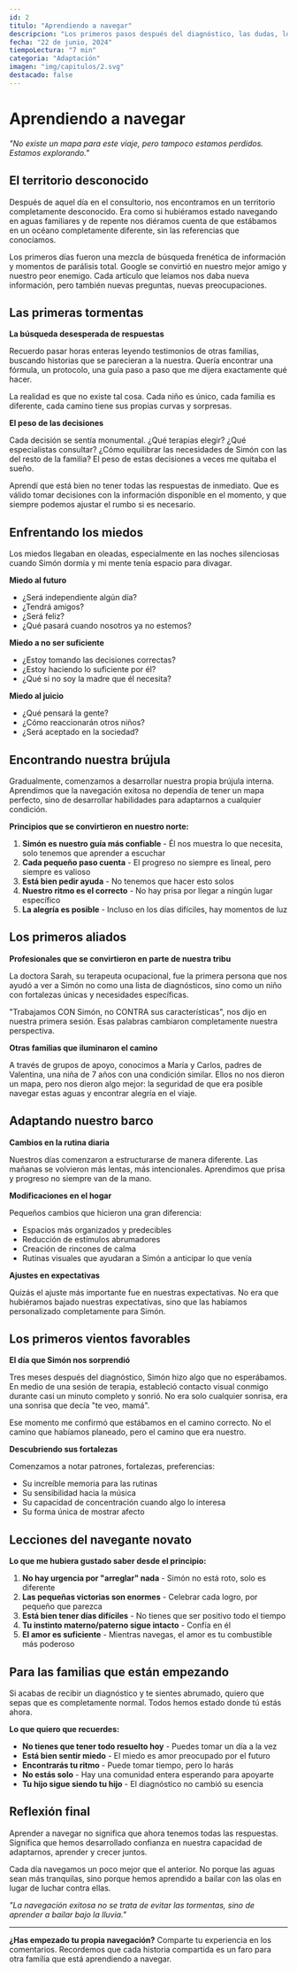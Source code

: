 ```yaml
---
id: 2
titulo: "Aprendiendo a navegar"
descripcion: "Los primeros pasos después del diagnóstico, las dudas, los miedos y cómo encontramos nuestra propia forma de caminar este sendero."
fecha: "22 de junio, 2024"
tiempoLectura: "7 min"
categoria: "Adaptación"
imagen: "img/capitulos/2.svg"
destacado: false
---
```


# Aprendiendo a navegar

*"No existe un mapa para este viaje, pero tampoco estamos perdidos. Estamos explorando."*

## El territorio desconocido

Después de aquel día en el consultorio, nos encontramos en un territorio completamente desconocido. Era como si hubiéramos estado navegando en aguas familiares y de repente nos diéramos cuenta de que estábamos en un océano completamente diferente, sin las referencias que conocíamos.

Los primeros días fueron una mezcla de búsqueda frenética de información y momentos de parálisis total. Google se convirtió en nuestro mejor amigo y nuestro peor enemigo. Cada artículo que leíamos nos daba nueva información, pero también nuevas preguntas, nuevas preocupaciones.

## Las primeras tormentas

**La búsqueda desesperada de respuestas**

Recuerdo pasar horas enteras leyendo testimonios de otras familias, buscando historias que se parecieran a la nuestra. Quería encontrar una fórmula, un protocolo, una guía paso a paso que me dijera exactamente qué hacer.

La realidad es que no existe tal cosa. Cada niño es único, cada familia es diferente, cada camino tiene sus propias curvas y sorpresas.

**El peso de las decisiones**

Cada decisión se sentía monumental. ¿Qué terapias elegir? ¿Qué especialistas consultar? ¿Cómo equilibrar las necesidades de Simón con las del resto de la familia? El peso de estas decisiones a veces me quitaba el sueño.

Aprendí que está bien no tener todas las respuestas de inmediato. Que es válido tomar decisiones con la información disponible en el momento, y que siempre podemos ajustar el rumbo si es necesario.

## Enfrentando los miedos

Los miedos llegaban en oleadas, especialmente en las noches silenciosas cuando Simón dormía y mi mente tenía espacio para divagar.

**Miedo al futuro**
- ¿Será independiente algún día?
- ¿Tendrá amigos?
- ¿Será feliz?
- ¿Qué pasará cuando nosotros ya no estemos?

**Miedo a no ser suficiente**
- ¿Estoy tomando las decisiones correctas?
- ¿Estoy haciendo lo suficiente por él?
- ¿Qué si no soy la madre que él necesita?

**Miedo al juicio**
- ¿Qué pensará la gente?
- ¿Cómo reaccionarán otros niños?
- ¿Será aceptado en la sociedad?

## Encontrando nuestra brújula

Gradualmente, comenzamos a desarrollar nuestra propia brújula interna. Aprendimos que la navegación exitosa no dependía de tener un mapa perfecto, sino de desarrollar habilidades para adaptarnos a cualquier condición.

**Principios que se convirtieron en nuestro norte:**

1. **Simón es nuestro guía más confiable** - Él nos muestra lo que necesita, solo tenemos que aprender a escuchar
2. **Cada pequeño paso cuenta** - El progreso no siempre es lineal, pero siempre es valioso
3. **Está bien pedir ayuda** - No tenemos que hacer esto solos
4. **Nuestro ritmo es el correcto** - No hay prisa por llegar a ningún lugar específico
5. **La alegría es posible** - Incluso en los días difíciles, hay momentos de luz

## Los primeros aliados

**Profesionales que se convirtieron en parte de nuestra tribu**

La doctora Sarah, su terapeuta ocupacional, fue la primera persona que nos ayudó a ver a Simón no como una lista de diagnósticos, sino como un niño con fortalezas únicas y necesidades específicas.

"Trabajamos CON Simón, no CONTRA sus características", nos dijo en nuestra primera sesión. Esas palabras cambiaron completamente nuestra perspectiva.

**Otras familias que iluminaron el camino**

A través de grupos de apoyo, conocimos a María y Carlos, padres de Valentina, una niña de 7 años con una condición similar. Ellos no nos dieron un mapa, pero nos dieron algo mejor: la seguridad de que era posible navegar estas aguas y encontrar alegría en el viaje.

## Adaptando nuestro barco

**Cambios en la rutina diaria**

Nuestros días comenzaron a estructurarse de manera diferente. Las mañanas se volvieron más lentas, más intencionales. Aprendimos que prisa y progreso no siempre van de la mano.

**Modificaciones en el hogar**

Pequeños cambios que hicieron una gran diferencia:
- Espacios más organizados y predecibles
- Reducción de estímulos abrumadores
- Creación de rincones de calma
- Rutinas visuales que ayudaran a Simón a anticipar lo que venía

**Ajustes en expectativas**

Quizás el ajuste más importante fue en nuestras expectativas. No era que hubiéramos bajado nuestras expectativas, sino que las habíamos personalizado completamente para Simón.

## Los primeros vientos favorables

**El día que Simón nos sorprendió**

Tres meses después del diagnóstico, Simón hizo algo que no esperábamos. En medio de una sesión de terapia, estableció contacto visual conmigo durante casi un minuto completo y sonrió. No era solo cualquier sonrisa, era una sonrisa que decía "te veo, mamá".

Ese momento me confirmó que estábamos en el camino correcto. No el camino que habíamos planeado, pero el camino que era nuestro.

**Descubriendo sus fortalezas**

Comenzamos a notar patrones, fortalezas, preferencias:
- Su increíble memoria para las rutinas
- Su sensibilidad hacia la música
- Su capacidad de concentración cuando algo lo interesa
- Su forma única de mostrar afecto

## Lecciones del navegante novato

**Lo que me hubiera gustado saber desde el principio:**

1. **No hay urgencia por "arreglar" nada** - Simón no está roto, solo es diferente
2. **Las pequeñas victorias son enormes** - Celebrar cada logro, por pequeño que parezca
3. **Está bien tener días difíciles** - No tienes que ser positivo todo el tiempo
4. **Tu instinto materno/paterno sigue intacto** - Confía en él
5. **El amor es suficiente** - Mientras navegas, el amor es tu combustible más poderoso

## Para las familias que están empezando

Si acabas de recibir un diagnóstico y te sientes abrumado, quiero que sepas que es completamente normal. Todos hemos estado donde tú estás ahora.

**Lo que quiero que recuerdes:**

- **No tienes que tener todo resuelto hoy** - Puedes tomar un día a la vez
- **Está bien sentir miedo** - El miedo es amor preocupado por el futuro
- **Encontrarás tu ritmo** - Puede tomar tiempo, pero lo harás
- **No estás solo** - Hay una comunidad entera esperando para apoyarte
- **Tu hijo sigue siendo tu hijo** - El diagnóstico no cambió su esencia

## Reflexión final

Aprender a navegar no significa que ahora tenemos todas las respuestas. Significa que hemos desarrollado confianza en nuestra capacidad de adaptarnos, aprender y crecer juntos.

Cada día navegamos un poco mejor que el anterior. No porque las aguas sean más tranquilas, sino porque hemos aprendido a bailar con las olas en lugar de luchar contra ellas.

*"La navegación exitosa no se trata de evitar las tormentas, sino de aprender a bailar bajo la lluvia."*

---

**¿Has empezado tu propia navegación?** Comparte tu experiencia en los comentarios. Recordemos que cada historia compartida es un faro para otra familia que está aprendiendo a navegar.